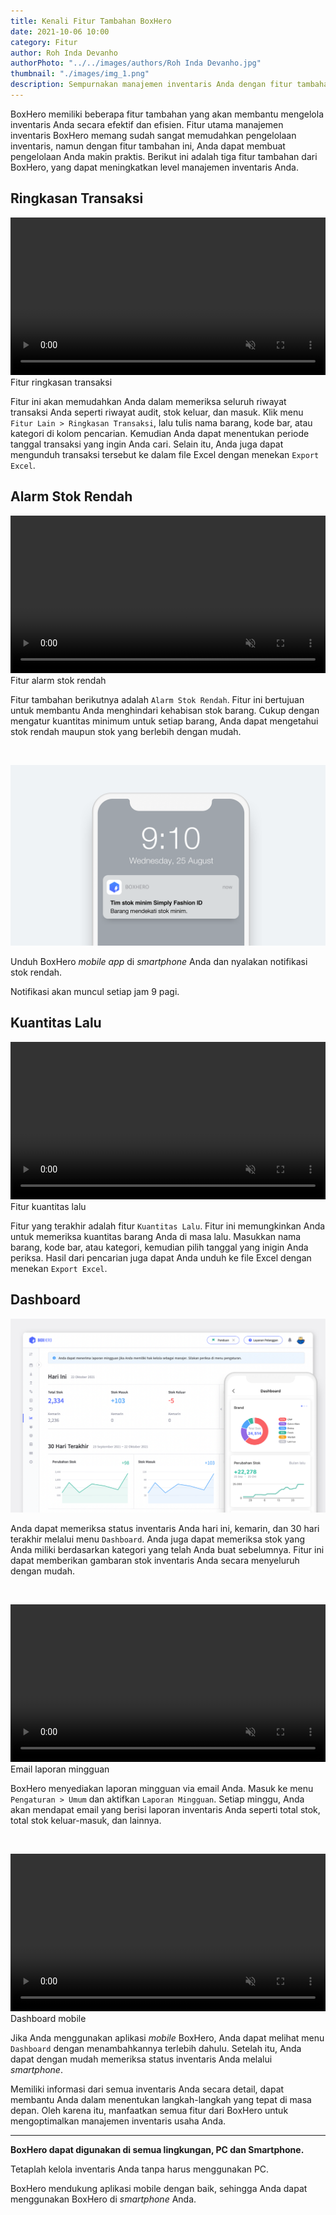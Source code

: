 ```yaml
---
title: Kenali Fitur Tambahan BoxHero
date: 2021-10-06 10:00
category: Fitur
author: Roh Inda Devanho
authorPhoto: "../../images/authors/Roh Inda Devanho.jpg"
thumbnail: "./images/img_1.png"
description: Sempurnakan manajemen inventaris Anda dengan fitur tambahan dari BoxHero.
---
```


BoxHero memiliki beberapa fitur tambahan yang akan membantu mengelola inventaris Anda secara efektif dan efisien. Fitur utama manajemen inventaris BoxHero memang sudah sangat memudahkan pengelolaan inventaris, namun dengan fitur tambahan ini, Anda dapat membuat pengelolaan Anda makin praktis. Berikut ini adalah tiga fitur tambahan dari BoxHero, yang dapat meningkatkan level manajemen inventaris Anda.

## Ringkasan Transaksi

<video src="images/img_2.mp4" style="width:100%" muted autoplay loop playsinline></video>
<invisible>Fitur ringkasan transaksi</invisible>

Fitur ini akan memudahkan Anda dalam memeriksa seluruh riwayat transaksi Anda seperti riwayat audit, stok keluar, dan masuk. Klik menu `Fitur Lain > Ringkasan Transaksi`, lalu tulis nama barang, kode bar, atau kategori di kolom pencarian. Kemudian Anda dapat menentukan periode tanggal transaksi yang ingin Anda cari. Selain itu, Anda juga dapat mengunduh transaksi tersebut ke dalam file Excel dengan menekan `Export Excel`.

## Alarm Stok Rendah

<video src="images/img_3.mp4" style="width:100%" muted autoplay loop playsinline></video>
<invisible>Fitur alarm stok rendah</invisible>

Fitur tambahan berikutnya adalah `Alarm Stok Rendah`. Fitur ini bertujuan untuk membantu Anda menghindari kehabisan stok barang. Cukup dengan mengatur kuantitas minimum untuk setiap barang, Anda dapat mengetahui stok rendah maupun stok yang berlebih dengan mudah.

<br/>

![Notifikasi stok rendah](images/img_4.png)

<tip-box>

Unduh BoxHero *mobile app* di *smartphone* Anda dan nyalakan notifikasi stok rendah.

Notifikasi akan muncul setiap jam 9 pagi.

</tip-box>

## Kuantitas Lalu

<video src="images/img_5.mp4" style="width:100%" muted autoplay loop playsinline></video>
<invisible>Fitur kuantitas lalu</invisible>

Fitur yang terakhir adalah fitur `Kuantitas Lalu`. Fitur ini memungkinkan Anda untuk memeriksa kuantitas barang Anda di masa lalu. Masukkan nama barang, kode bar, atau kategori, kemudian pilih tanggal yang inigin Anda periksa. Hasil dari pencarian juga dapat Anda unduh ke file Excel dengan menekan `Export Excel`.

## Dashboard

![Fitur dashboard BoxHero](images/img_6.png)

Anda dapat memeriksa status inventaris Anda hari ini, kemarin, dan 30 hari terakhir melalui menu `Dashboard`. Anda juga dapat memeriksa stok yang Anda miliki berdasarkan kategori yang telah Anda buat sebelumnya. Fitur ini dapat memberikan gambaran stok inventaris Anda secara menyeluruh dengan mudah.

<br/>

<video src="images/img_7.mp4" style="width:100%" muted autoplay loop playsinline></video>
<invisible>Email laporan mingguan</invisible>

BoxHero menyediakan laporan mingguan via email Anda. Masuk ke menu `Pengaturan > Umum` dan aktifkan `Laporan Mingguan`. Setiap minggu, Anda akan mendapat email yang berisi laporan inventaris Anda seperti total stok, total stok keluar-masuk, dan lainnya.

<br/>

<video src="images/img_8.mp4" style="width:100%" muted autoplay loop playsinline></video>
<invisible>Dashboard mobile</invisible>

Jika Anda menggunakan aplikasi *mobile* BoxHero, Anda dapat melihat menu `Dashboard` dengan menambahkannya terlebih dahulu. Setelah itu, Anda dapat dengan mudah memeriksa status inventaris Anda melalui *smartphone*.

Memiliki informasi dari semua inventaris Anda secara detail, dapat membantu Anda dalam menentukan langkah-langkah yang tepat di masa depan. Oleh karena itu, manfaatkan semua fitur dari BoxHero untuk mengoptimalkan manajemen inventaris usaha Anda.

<hr/>

<tip-box>

**BoxHero dapat digunakan di semua lingkungan, PC dan ****Smartphone****.**

Tetaplah kelola inventaris Anda tanpa harus menggunakan PC.

BoxHero mendukung aplikasi mobile dengan baik, sehingga Anda dapat menggunakan BoxHero di *smartphone* Anda.

</tip-box>



